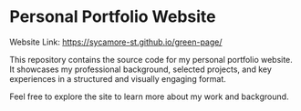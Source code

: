 # Personal Portfolio Website

Website Link: https://sycamore-st.github.io/green-page/

This repository contains the source code for my personal portfolio website.  
It showcases my professional background, selected projects, and key experiences in a structured and visually engaging format.

Feel free to explore the site to learn more about my work and background.

